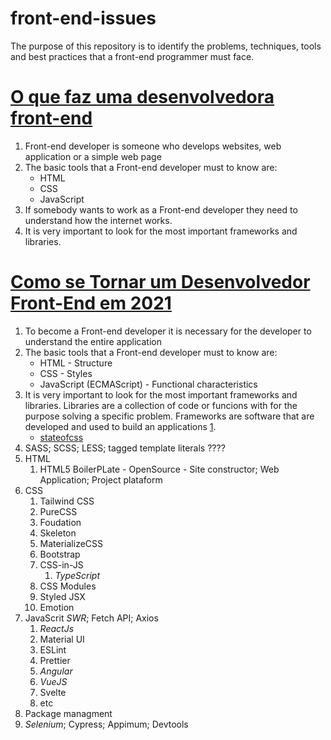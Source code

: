 # front-end-issues
The purpose of this repository is to identify the problems, techniques, tools and best practices that a front-end programmer must face.


# [O que faz uma desenvolvedora front-end](https://youtu.be/ZY3-MFxVdEw)

1. Front-end developer is someone who develops websites, web application or a simple web page
2. The basic tools that a Front-end developer must to know are:
    * HTML
    * CSS
    * JavaScript
3. If somebody wants to work as a Front-end developer they need to understand how the internet works.
4. It is very important to look for the most important frameworks and libraries.  

# [Como se Tornar um Desenvolvedor Front-End em 2021](https://youtu.be/lfRFBqcqu1s)
1. To become a Front-end developer it is necessary for the developer to understand the entire application
2. The basic tools that a Front-end developer must to know are:
    * HTML - Structure
    * CSS - Styles
    * JavaScript (ECMAScript) - Functional characteristics
3. It is very important to look for the most important frameworks and libraries. Libraries are a collection of code or funcions with for the purpose solving a specific problem. Frameworks are software that are developed and used to build an applications [1](https://hackr.io/blog/what-is-frameworks).
    * [stateofcss](https://2020.stateofcss.com/en-US/report/)
4. SASS; SCSS; LESS; tagged template literals ????
5. HTML
    1. HTML5 BoilerPLate - OpenSource - Site constructor; Web Application; Project plataform
6. CSS
    1. Tailwind CSS
    2. PureCSS
    3. Foudation
    4. Skeleton
    5. MaterializeCSS
    6. Bootstrap
    7. CSS-in-JS
        1. *TypeScript*
    8. CSS Modules
    9. Styled JSX
    10. Emotion
7. JavaScrit
    *SWR*; Fetch API; Axios
    1. *ReactJs*
    2. Material UI
    3. ESLint
    4. Prettier        
    5. *Angular*
    6. *VueJS*
    7. Svelte 
    8. etc
8. Package managment
9. *Selenium*; Cypress; Appimum; Devtools
